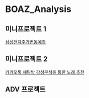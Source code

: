 # BOAZ_Analysis

## 미니프로젝트 1

[삼성전자주가변동예측](https://github.com/1izzy/BOAZ_Analysis/tree/main/%EC%82%BC%EC%84%B1%EC%A0%84%EC%9E%90%EC%A3%BC%EA%B0%80%EB%B3%80%EB%8F%99%EC%98%88%EC%B8%A1)

## 미니프로젝트 2 
  

[카카오톡 채팅방 감성분석을 통한 노래 추천](https://github.com/1izzy/BOAZ_Analysis/tree/main/Sentiment%20Analysis)


## ADV 프로젝트 
